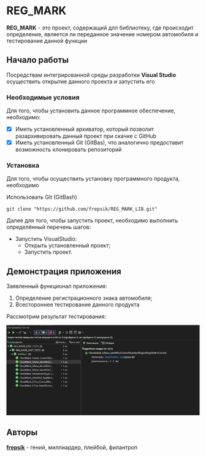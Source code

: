# REG_MARK

**REG_MARK** - это проект, содержащий длл библиотеку, где происходит определение, является ли переданное значение номером автомобиля и тестирование данной функции

## Начало работы

Посредствам интегрированной среды разработки **Visual Studio** осуществить открытие данного проекта и запустить его

### Необходимые условия

Для того, чтобы установить данное программное обеспечение, необходимо:

- [X] Иметь установленный архиватор, который позволит разархивировать данный проект при скачке с GitHub
- [X] Иметь установленный Git (GitBas), что аналогично предоставит возможность клонировать репозиторий 

### Установка

Для того, чтобы осуществить установку программного продукта, необходимо

Использовать Git (GitBash)
```
git clone "https://github.com/frepsik/REG_MARK_LIB.git"
```

Далее для того, чтобы запустить проект, необходимо выполнить определённый перечень шагов:
- Запустить VisualStudio:
  - Открыть установленный проект;
  - Запустить проект.


## Демонстрация приложения
Заявленный функционал приложения:
1. Определение регистрационного знака автомобиля;
2. Всестороннее тестирование данного продукта

Рассмотрим результат тестирования:

<p align=center>
	<img src=".\testsResult.jpg" alt="result"/>
</p>

## Авторы

**[frepsik](https://github.com/frepsik)** - гений, миллиардер, плейбой, филантроп